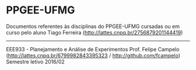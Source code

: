 # PPGEE-UFMG
Documentos referentes às disciplinas do PPGEE-UFMG cursadas ou em curso pelo aluno Tiago Ferreira (http://lattes.cnpq.br/2756879201144419)

----------

EEE933 - Planejamento e Análise de Experimentos
Prof. Felipe Campelo (http://lattes.cnpq.br/6799982843395323 / http://github.com/fcampelo)
Semestre letivo 2016/02 
